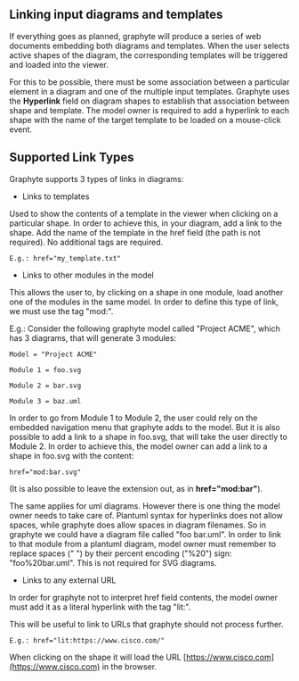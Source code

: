 ## Linking input diagrams and templates

If everything goes as planned, graphyte will produce a series of web documents embedding both diagrams and templates. When the user selects active shapes of the diagram, the corresponding templates will be triggered and loaded into the viewer.

For this to be possible, there must be some association between a particular element in a diagram and one of the multiple input templates. Graphyte uses the **Hyperlink** field on diagram shapes to establish that association between shape and template. The model owner is required to add a hyperlink to each shape with the name of the target template to be loaded on a mouse-click event.

## Supported Link Types

Graphyte supports 3 types of links in diagrams:

- Links to templates

Used to show the contents of a template in the viewer when clicking on a particular shape. In order to achieve this, in your diagram, add a link to the shape. Add the name of the template in the href field (the path is not required). No additional tags are required.

    E.g.: href="my_template.txt"

 
- Links to other modules in the model

This allows the user to, by clicking on a shape in one module, load another one of the modules in the same model. In order to define this type of link, we must use the tag "mod:".

E.g.: Consider the following graphyte model called "Project ACME", which has 3 diagrams, that will generate 3 modules:

    Model = "Project ACME"

    Module 1 = foo.svg

    Module 2 = bar.svg

    Module 3 = baz.uml

In order to go from Module 1 to Module 2, the user could rely on the embedded navigation menu that graphyte adds to the model. But it is also possible to add a link to a shape in foo.svg, that will take the user directly to Module 2. In order to achieve this, the model owner can add a link to a shape in foo.svg with the content:

    href="mod:bar.svg"

(It is also possible to leave the extension out, as in **href="mod:bar"**).

The same applies for uml diagrams. However there is one thing the model owner needs to take care of. Plantuml syntax for hyperlinks does not allow spaces, while graphyte does allow spaces in diagram filenames. So in graphyte we could have a diagram file called "foo bar.uml". In order to link to that module from a plantuml diagram, model owner must remember to replace spaces (" ") by their percent encoding ("%20") sign: "foo%20bar.uml". This is not required for SVG diagrams.

- Links to any external URL

In order for graphyte not to interpret href field contents, the model owner must add it as a literal hyperlink with the tag "lit:".

This will be useful to link to URLs that graphyte should not process further.

    E.g.: href="lit:https://www.cisco.com/"

When clicking on the shape it will load the URL [https://www.cisco.com](https://www.cisco.com) in the browser.
